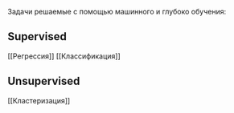 Задачи решаемые с помощью машинного и глубоко обучения:

## Supervised 

[[Регрессия]]
[[Классификация]]


## Unsupervised

[[Кластеризация]]